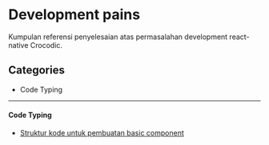 # Development pains

Kumpulan referensi penyelesaian atas permasalahan development react-native Crocodic.

## Categories

- Code Typing

---

#### Code Typing


- [Struktur kode untuk pembuatan basic component](https://github.com/react-native-crocodic/development-pains/issues/1#issuecomment-776825881)
